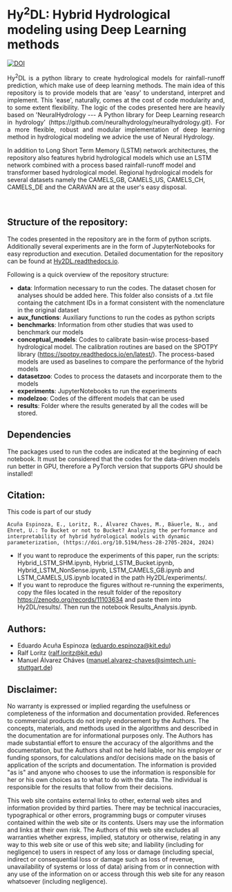 # Hy<sup>2</sup>DL: Hybrid Hydrological modeling using Deep Learning methods
[![DOI](https://zenodo.org/badge/684006081.svg)](https://zenodo.org/doi/10.5281/zenodo.8289020)

<p align="justify">
Hy<sup>2</sup>DL is a python library to create hydrological models for rainfall-runoff prediction, which make use of deep learning methods. The main idea of this repository is to provide models that are 'easy' to understand, interpret and implement. This 'ease', naturally, comes at the cost of code modularity and, to some extent flexibility. The logic of the codes presented here are heavily based on 'NeuralHydrology --- A Python library for Deep Learning research in hydrology' (https://github.com/neuralhydrology/neuralhydrology.git). For a more flexible, robust and modular implementation of deep learning method in hydrological modeling we advice the use of Neural Hydrology.

In addition to Long Short Term Memory (LSTM) network architectures, the repository also features hybrid hydrological models which use an LSTM network combined with a process based rainfall-runoff model and transformer based hydrological model. Regional hydrological models for several datasets namely the CAMELS_GB, CAMELS_US, CAMELS_CH, CAMELS_DE and the CARAVAN are at the user's easy disposal.
</p>
<br />

## Structure of the repository:

The codes presented in the repository are in the form of python scripts. Additionally several experiments are in the form of JupyterNotebooks for easy reproduction and execution.
Detailed documentation for the repository can be found at [Hy2DL.readthedocs.io](https://hy2dl.readthedocs.io/en/latest/index.html). 

Following is a quick overview of the repository structure:
- **data**: Information necessary to run the codes. The dataset chosen for analyses should be added here. This folder also consists of a .txt file containg the catchment IDs in a format consistent with the nomenclature in the original dataset
- **aux_functions**: Auxiliary functions to run the codes as python scripts
- **benchmarks**: Information from other studies that was used to benchmark our models
- **conceptual_models**: Codes to calibrate basin-wise process-based hydrological model. The calibration routines are based on the SPOTPY library (https://spotpy.readthedocs.io/en/latest/). The process-based models are used as baselines to compare the performance of the hybrid models
- **datasetzoo**: Codes to process the datasets and incorporate them to the models
- **experiments**: JupyterNotebooks to run the experiments
- **modelzoo**: Codes of the different models that can be used
- **results**: Folder where the results generated by all the codes will be stored.

## Dependencies
The packages used to run the codes are indicated at the beginning of each notebook. It must be considered that the codes for the data-driven models run better in GPU, therefore a PyTorch version that supports GPU should be installed!

## Citation:
This code is part of our study 

```
Acuña Espinoza, E., Loritz, R., Álvarez Chaves, M., Bäuerle, N., and Ehret, U.: To Bucket or not to Bucket? Analyzing the performance and interpretability of hybrid hydrological models with dynamic parameterization, (https://doi.org/10.5194/hess-28-2705-2024, 2024)
```
- If you want to reproduce the experiments of this paper, run the scripts: Hybrid_LSTM_SHM.ipynb, Hybrid_LSTM_Bucket.ipynb, Hybrid_LSTM_NonSense.ipynb, LSTM_CAMELS_GB.ipynb and LSTM_CAMELS_US.ipynb located in the path Hy2DL/experiments/.
- If you want to reproduce the figures without re-running the experiments, copy the files located in the result folder of the repository https://zenodo.org/records/11103634 and paste them into Hy2DL/results/. Then run the notebook Results_Analysis.ipynb.

## Authors:
 - Eduardo Acuña Espinoza (eduardo.espinoza@kit.edu)
 - Ralf Loritz (ralf.loritz@kit.edu)
 - Manuel Álvarez Cháves (manuel.alvarez-chaves@simtech.uni-stuttgart.de)

 ## Disclaimer:
 No warranty is expressed or implied regarding the usefulness or completeness of the information and documentation provided. References to commercial products do not imply endorsement by the Authors. The concepts, materials, and methods used in the algorithms and described in the documentation are for informational purposes only. The Authors has made substantial effort to ensure the accuracy of the algorithms and the documentation, but the Authors shall not be held liable, nor his employer or funding sponsors, for calculations and/or decisions made on the basis of application of the scripts and documentation. The information is provided "as is" and anyone who chooses to use the information is responsible for her or his own choices as to what to do with the data. The individual is responsible for the results that follow from their decisions.

This web site contains external links to other, external web sites and information provided by third parties. There may be technical inaccuracies, typographical or other errors, programming bugs or computer viruses contained within the web site or its contents. Users may use the information and links at their own risk. The Authors of this web site excludes all warranties whether express, implied, statutory or otherwise, relating in any way to this web site or use of this web site; and liability (including for negligence) to users in respect of any loss or damage (including special, indirect or consequential loss or damage such as loss of revenue, unavailability of systems or loss of data) arising from or in connection with any use of the information on or access through this web site for any reason whatsoever (including negligence).
